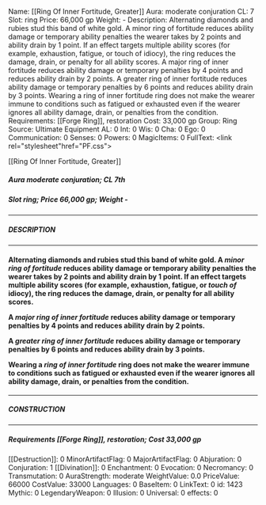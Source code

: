 Name: [[Ring Of Inner Fortitude, Greater]]
Aura: moderate conjuration
CL: 7
Slot: ring
Price: 66,000 gp
Weight: -
Description: Alternating diamonds and rubies stud this band of white gold. A minor ring of fortitude reduces ability damage or temporary ability penalties the wearer takes by 2 points and ability drain by 1 point. If an effect targets multiple ability scores (for example, exhaustion, fatigue, or touch of idiocy), the ring reduces the damage, drain, or penalty for all ability scores. A major ring of inner fortitude reduces ability damage or temporary penalties by 4 points and reduces ability drain by 2 points. A greater ring of inner fortitude reduces ability damage or temporary penalties by 6 points and reduces ability drain by 3 points. Wearing a ring of inner fortitude ring does not make the wearer immune to conditions such as fatigued or exhausted even if the wearer ignores all ability damage, drain, or penalties from the condition.
Requirements: [[Forge Ring]], restoration
Cost: 33,000 gp
Group: Ring
Source: Ultimate Equipment
AL: 0
Int: 0
Wis: 0
Cha: 0
Ego: 0
Communication: 0
Senses: 0
Powers: 0
MagicItems: 0
FullText: <link rel="stylesheet"href="PF.css"><div class="heading"><p class="alignleft">[[Ring Of Inner Fortitude, Greater]]</p><div style="clear: both;"></div></div><div><h5><b>Aura </b>moderate conjuration; <b>CL </b>7th</h5><h5><b>Slot </b>ring; <b>Price </b>66,000 gp; <b>Weight </b>-</h5></div><hr/><div><h5><b>DESCRIPTION</b></h5></div><hr/><div><h4><p>Alternating diamonds and rubies stud this band of white gold. A <i>minor ring of fortitude</i> reduces ability damage or temporary ability penalties the wearer takes by 2 points and ability drain by 1 point. If an effect targets multiple ability scores (for example, exhaustion, fatigue, or <i>touch of</i> idiocy), the ring reduces the damage, drain, or penalty for all ability scores. </p><p>A <i>major <i>ring of inner fortitude</i></i> reduces ability damage or temporary penalties by 4 points and reduces ability drain by 2 points. </p><p>A <i>greater <i>ring of inner fortitude</i></i> reduces ability damage or temporary penalties by 6 points and reduces ability drain by 3 points. </p><p>Wearing a <i>ring of inner fortitude</i> ring does not make the wearer immune to conditions such as fatigued or exhausted even if the wearer ignores all ability damage, drain, or penalties from the condition.</p></h4></div><hr/><div><h5><b>CONSTRUCTION</b></h5></div><hr/><div><h5><b>Requirements </b>[[Forge Ring]], <i>restoration</i>; <b>Cost </b>33,000 gp</h5></div>
[[Destruction]]: 0
MinorArtifactFlag: 0
MajorArtifactFlag: 0
Abjuration: 0
Conjuration: 1
[[Divination]]: 0
Enchantment: 0
Evocation: 0
Necromancy: 0
Transmutation: 0
AuraStrength: moderate
WeightValue: 0.0
PriceValue: 66000
CostValue: 33000
Languages: 0
BaseItem: 0
LinkText: 0
id: 1423
Mythic: 0
LegendaryWeapon: 0
Illusion: 0
Universal: 0
effects: 0
